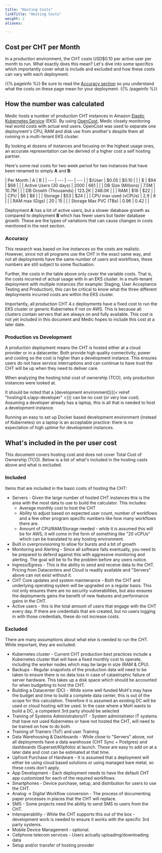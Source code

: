 ```yaml
---
title: "Hosting Costs"
linkTitle: "Hosting Costs"
weight: 2
aliases:

---
```



## Cost per CHT per Month

In a production environment, the CHT costs USD$0.10 per active user per month to run.  What exactly does this mean? Let's dive into some specifics which importantly cover what is include and excluded and how these costs can vary with each deployment.

{{% pageinfo %}}
Be sure to read the [Accuracy section](#accuracy) so you understand what the costs on these page mean for your deployment.
{{% /pageinfo %}}

## How the number was calculated

Medic hosts a number of production CHT instances in Amazon [Elastic Kubernetes Service](https://aws.amazon.com/eks/) (EKS). By using [OpenCost](https://www.opencost.io/), Medic closely monitoring real world costs with actual end users. OpenCost was used to separate one deployment's CPU, RAM and disk use from another's despite them all running in a multi-tenant EKS cluster.

By looking at dozens of instances and focusing on the highest usage ones, an accurate representation can be derived of a higher cost a self hosting partner.  

Here's some real costs for two week period for two instances that have been renamed to simply **A** and **B**:

| Per Month | A | B | 
| --- | --- | --- | --- |
| $/User | $0.05 | $0.10 |  |
| $ | $94 | $68 |  |
| Active Users (30 days) | 2000 | 661 |  |
| DB Size (Millions) | 7.5M | 10.7M |  |
| DB Growth (Thousands) | 123.2K | 248.0K |  |
| RAM | $16 | $22 |  |
| CPU | $6 | $8 |  |
| Storage | $53 | $24 |  |
| CPU max used (vCPUs) | 2.9 | 8 |  |
| RAM max (Gigs) | 20 | 15 |  |
| Storage Max PVC (TBs) | 0.96 | 0.42 |  |

Deployment **A** has a lot of active users, but a slower database growth as compared to deployment **B** which has fewer users but faster database growth. These are the types of variations that can cause changes in costs mentioned in the next section.

### Accuracy

This research was based on live instances so the costs are realistic.  However, since not all programs use the CHT in the exact same way, and not all deployments have the same number of users and workflows, these numbers are still subject to some fluctuation.

Further, the costs in the table above only cover the variable costs.  That is, the costs incurred of actual usage with in an EKS cluster.  In a multi-tenant deployment with multiple instances (for example: Staging, User Acceptance Testing and Production), this can be critical to know what the three different deployments incurred costs are within the EKS cluster.  

Importantly, all production CHT 4.x deployments have a fixed cost to run the EKS cluster or generic Kubernetes if not on AWS. This is because all clusters contain servers that are always on and fully available. This cost is not yet included in this document and Medic hopes to include this cost at a later date.

###  Production vs Development

A production deployment means the CHT is hosted either at a cloud provider or in a datacenter. Both provide high quality connectivity, power and cooling so the cost is higher than a development instance.  This ensures users do not have service interruptions and can continue to have trust the CHT will be up when they need to deliver care.

When analyzing the hosting total cost of ownership (TCO), only production instances were looked at.

It should be noted that a [development environment]({{< relref "hosting/4.x/app-developer" >}})  can be no cost (or very low cost).  Assuming a developer already has a laptop, this is all that is needed to host a development instance. 

Running an easy to set up Docker based development environment (instead of Kubernetes) on a laptop is an acceptable practice: there is no expectation of high uptime for development instances.

## What's included in the per user cost

This document covers hosting cost and does not cover Total Cost of Ownership (TCO).  Below is a list of what's included in the hosting casts above and what is excluded.

### Included

Items that are included in the basic costs of hosting the CHT:

* Servers - Given the large number of hosted CHT instances this is the area with the most data to use to build the calculator.  This includes:
    * Average monthly cost to host the CHT
    * Ability to adjust based on expected user count, number of workflows and a few other program specific numbers like how many workflows there are.
    * Amount of CPU/RAM/Storage needed - while it is assumed this will be for AWS, it will come in the form of something like "20 vCPUs" which can be translated to any hosting environment.
* Built in overprovisioning to allow for bursts and a bit of growth
* Monitoring and Alerting - Since all software fails eventually, you need to be prepared to defend against this with aggressive monitoring and alerting.  The goal will be to fix the problem before any users notice.
* Ingress/Egress - This is the ability to send and receive data to the CHT.  Pricing from Datacenters and Cloud is readily available and "Servers" above can not exist without it.
* CHT Core updates and system maintenance - Both the CHT and underlying operating system will be upgraded on a regular basis.  This not only ensures there are no security vulnerabilities, but also ensures the deployments gains the benefit of new features and performance gains in the CHT.
* Active users - this is the total amount of users that engage with the CHT every day.  If there are credentials that are created, but no users logging in with those credentials, these do not increase costs.

### Excluded

There are many assumptions about what else is needed to run the CHT. While important, they are excluded:

* Kubernetes cluster - Current CHT production best practices include a Kubernetes cluster that will have a fixed monthly cost to operate, including the worker nodes which may be large in size (RAM & CPU).
* Backups - Regular snapshots of the production data will need to be taken to ensure there is no data loss in case of catastrophic failure of server hardware.  This takes up a disk space which should be accounted for when budgeting to host the CHT.
* Building a Datacenter (DC) - While some well funded MoH's may have the budget and time to build a complete data center, this is out of the scope for this calculation.  Therefore it is assumed an existing DC will be used or cloud hosting will be used.  In the case where a MoH wants to build a DC, a competent 3rd party should be selected
* Training of Systems Administrators/IT - System administrator IT systems that have not used Kubernetes or have not hosted the CHT, will need to be trained on how to do both.
* Training of Trainers (ToT) and user Training
* Data Warehousing & Dashboards - While close to "Servers" above, not all deployments have a data warehouse (CHT Sync + Postgres) and dashboards (Superset/Klipfolio) at launch.  These are easy to add on at a later date and cost can be estimated at that time.
* Upfront Purchase of Hardware - It is assumed that a deployment will either be using cloud based solutions or using managed bare metal, so these costs don't apply.
* App Development - Each deployment needs to have the default CHT app customized for each of the required workflows.
* Smartphones - Device purchase, setup, and distribution for users to use the CHT.
* Analog -> Digital Workflow conversion - The process of documenting paper processes in places that the CHT will replace.
* SMS - Some projects need the ability to send SMS to users from the CHT.
* Interoperability - While the CHT supports this out of the box - development work is needed to ensure it works with the specific 3rd party systems.
* Mobile Device Management - optional.
* Cellphone telecom services - Users actually uploading/downloading data
* Setup and/or transfer of hosting provider
